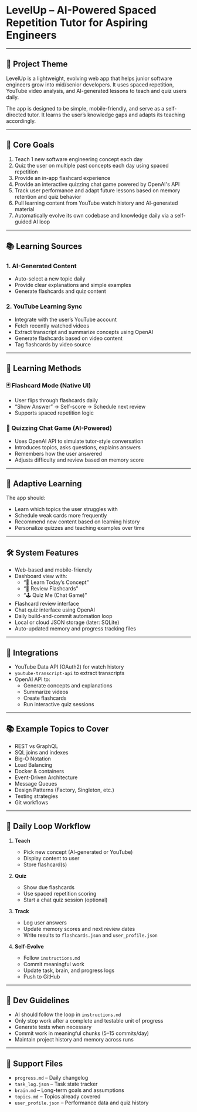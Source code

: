 # LevelUp – AI-Powered Spaced Repetition Tutor for Aspiring Engineers

---

## 🧠 Project Theme

LevelUp is a lightweight, evolving web app that helps junior software engineers grow into mid/senior developers. It uses spaced repetition, YouTube video analysis, and AI-generated lessons to teach and quiz users daily.

The app is designed to be simple, mobile-friendly, and serve as a self-directed tutor. It learns the user’s knowledge gaps and adapts its teaching accordingly.

---

## 🎯 Core Goals

1. Teach 1 new software engineering concept each day
2. Quiz the user on multiple past concepts each day using spaced repetition
3. Provide an in-app flashcard experience
4. Provide an interactive quizzing chat game powered by OpenAI's API
5. Track user performance and adapt future lessons based on memory retention and quiz behavior
6. Pull learning content from YouTube watch history and AI-generated material
7. Automatically evolve its own codebase and knowledge daily via a self-guided AI loop

---

## 📚 Learning Sources

### 1. AI-Generated Content
- Auto-select a new topic daily
- Provide clear explanations and simple examples
- Generate flashcards and quiz content

### 2. YouTube Learning Sync
- Integrate with the user’s YouTube account
- Fetch recently watched videos
- Extract transcript and summarize concepts using OpenAI
- Generate flashcards based on video content
- Tag flashcards by video source

---

## 🧩 Learning Methods

### 🃏 Flashcard Mode (Native UI)
- User flips through flashcards daily
- “Show Answer” → Self-score → Schedule next review
- Supports spaced repetition logic

### 💬 Quizzing Chat Game (AI-Powered)
- Uses OpenAI API to simulate tutor-style conversation
- Introduces topics, asks questions, explains answers
- Remembers how the user answered
- Adjusts difficulty and review based on memory score

---

## 🧠 Adaptive Learning

The app should:
- Learn which topics the user struggles with
- Schedule weak cards more frequently
- Recommend new content based on learning history
- Personalize quizzes and teaching examples over time

---

## 🛠️ System Features

- Web-based and mobile-friendly
- Dashboard view with:
  - “📘 Learn Today’s Concept”
  - “🧠 Review Flashcards”
  - “🕹️ Quiz Me (Chat Game)”
- Flashcard review interface
- Chat quiz interface using OpenAI
- Daily build-and-commit automation loop
- Local or cloud JSON storage (later: SQLite)
- Auto-updated memory and progress tracking files

---

## 🔌 Integrations

- YouTube Data API (OAuth2) for watch history
- `youtube-transcript-api` to extract transcripts
- OpenAI API to:
  - Generate concepts and explanations
  - Summarize videos
  - Create flashcards
  - Run interactive quiz sessions

---

## 📚 Example Topics to Cover

- REST vs GraphQL
- SQL joins and indexes
- Big-O Notation
- Load Balancing
- Docker & containers
- Event-Driven Architecture
- Message Queues
- Design Patterns (Factory, Singleton, etc.)
- Testing strategies
- Git workflows

---

## 🔁 Daily Loop Workflow

1. **Teach**
   - Pick new concept (AI-generated or YouTube)
   - Display content to user
   - Store flashcard(s)

2. **Quiz**
   - Show due flashcards
   - Use spaced repetition scoring
   - Start a chat quiz session (optional)

3. **Track**
   - Log user answers
   - Update memory scores and next review dates
   - Write results to `flashcards.json` and `user_profile.json`

4. **Self-Evolve**
   - Follow `instructions.md`
   - Commit meaningful work
   - Update task, brain, and progress logs
   - Push to GitHub

---

## 🧪 Dev Guidelines

- AI should follow the loop in `instructions.md`
- Only stop work after a complete and testable unit of progress
- Generate tests when necessary
- Commit work in meaningful chunks (5–15 commits/day)
- Maintain project history and memory across runs

---

## 📁 Support Files

- `progress.md` – Daily changelog
- `task_log.json` – Task state tracker
- `brain.md` – Long-term goals and assumptions
- `topics.md` – Topics already covered
- `user_profile.json` – Performance data and quiz history

